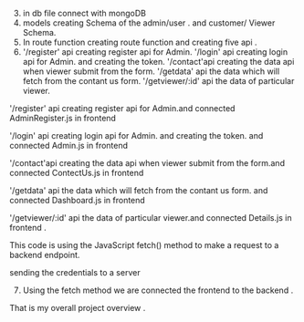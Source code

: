 3. in db file connect with mongoDB 
4. models creating Schema of the admin/user . and  customer/ Viewer Schema.
5. In route function  creating route function and creating five api .
6. '/register' api creating register api for Admin.
    '/login' api creating login api for Admin. and creating the token.
    '/contact'api creating the data api when viewer submit from the form.
    '/getdata' api the data which will fetch from the contant us form. 
    '/getviewer/:id' api the data of particular viewer. 

'/register' api creating register api for Admin.and connected AdminRegister.js in frontend
    
'/login' api creating login api for Admin. and creating the token. and connected Admin.js in frontend

'/contact'api creating the data api when viewer submit from the form.and connected ContectUs.js in frontend

'/getdata' api the data which will fetch from the contant us form. and connected Dashboard.js in frontend

'/getviewer/:id' api the data of particular viewer.and connected Details.js in frontend .


This code is using the JavaScript fetch() method to make a request to a backend endpoint. 


sending the credentials to a server 


7. Using the fetch method we are connected the frontend to the backend .

That is my overall project overview .